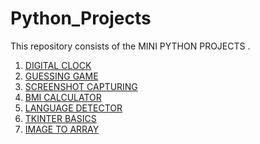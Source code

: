 # Python_Projects
This repository consists of the MINI PYTHON PROJECTS .
1. <a href ="https://github.com/sparshpatial/Python_Projects/blob/main/Digital%20Clock.py">DIGITAL CLOCK</a>
2. <a href="https://github.com/sparshpatial/Python_Projects/blob/main/Guessing_Game.py">GUESSING GAME</a>
3. <a href="https://github.com/sparshpatial/Python_Projects/tree/main/Capturing%20Screenshot">SCREENSHOT CAPTURING</a> 
4. <a href="https://github.com/sparshpatial/Python_Projects/blob/main/BMI_calculator.py">BMI CALCULATOR</a>
5. <a href="https://github.com/sparshpatial/Python_Projects/tree/main/lang_detect">LANGUAGE DETECTOR</a>
6. <a href="https://github.com/sparshpatial/Python_Projects/blob/main/Tkinter%20basics.py">TKINTER BASICS</a>
7. <a href ="https://github.com/sparshpatial/Python_Projects/blob/main/Image%20conversion%20into%20Array.ipynb">IMAGE TO ARRAY</a>

